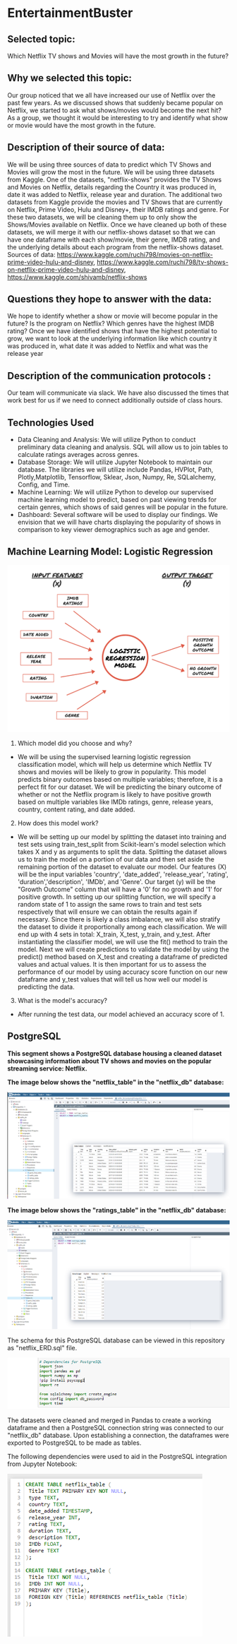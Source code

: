 # EntertainmentBuster

## Selected topic:
Which Netflix TV shows and Movies will have the most growth in the future?

## Why we selected this topic:
Our group noticed that we all have increased our use of Netflix over the past few years. As we discussed shows that suddenly became popular on Netflix, we started to ask what shows/movies would become the next hit? As a group, we thought it would be interesting to try and identify what show or movie would have the most growth in the future.

## Description of their source of data:
We will be using three sources of data to predict which TV Shows and Movies will grow the most in the future. We will be using three datasets from Kaggle. One of the datasets, "netflix-shows" provides the TV Shows and Movies on Netflix, details regarding the Country it was produced in, date it was added to Netflix, release year and duration. The additional two datasets from Kaggle provide the movies and TV Shows that are currently on Netflix, Prime Video, Hulu and Disney+, their IMDB ratings and genre. For these two datasets, we will be cleaning them up to only show the Shows/Movies available on Netflix. Once we have cleaned up both of these datasets, we will merge it with our netflix-shows dataset so that we can have one dataframe with each show/movie, their genre, IMDB rating, and the underlying details about each program from the netflix-shows dataset.
Sources of data: https://www.kaggle.com/ruchi798/movies-on-netflix-prime-video-hulu-and-disney, https://www.kaggle.com/ruchi798/tv-shows-on-netflix-prime-video-hulu-and-disney, https://www.kaggle.com/shivamb/netflix-shows

## Questions they hope to answer with the data:
We hope to identify whether a show or movie will become popular in the future? Is the program on Netflix? Which genres have the highest IMDB rating? Once we have identified shows that have the highest potential to grow, we want to look at the underlying information like which country it was produced in, what date it was added to Netflix and what was the release year

## Description of the communication protocols :
Our team will communicate via slack. We have also discussed the times that work best for us if we need to connect additionally outside of class hours.

## Technologies Used
 - Data Cleaning and Analysis: We will utilize Python to conduct preliminary data cleaning and analysis. SQL will allow us to join tables to calculate ratings averages across genres. 
 - Database Storage: We will utilize Jupyter Notebook to maintain our database. The libraries we will utilize include Pandas, HVPlot, Path, Plotly,Matplotlib, Tensorflow, Sklear, Json, Numpy, Re, SQLalchemy, Config, and Time. 
 - Machine Learning: We will utilize Python to develop our supervised machine learning model to predict, based on past viewing trends for certain genres, which shows of said genres will be popular in the future. 
 - Dashboard: Several software will be used to display our findings. We envision that we will have charts displaying the popularity of shows in comparison to key viewer demographics such as age and gender. 


## Machine Learning Model: Logistic Regression

![image1](resources/ml_diagram.png?raw=true "Title")

1. Which model did you choose and why?
- We will be using the supervised learning logistic regression classification model, which will help us determine which Netflix TV shows and movies will be likely to grow in popularity. This model predicts binary outcomes based on multiple variables; therefore, it is a perfect fit for our dataset. We will be predicting the binary outcome of whether or not the Netflix program is likely to have positive growth based on multiple variables like IMDb ratings, genre, release years, country, content rating, and date added. 

2. How does this model work?
- We will be setting up our model by splitting the dataset into training and test sets using train_test_split from Scikit-learn's model selection which takes X and y as arguments to split the data. Splitting the dataset allows us to train the model on a portion of our data and then set aside the remaining portion of the dataset to evaluate our model. Our features (X) will be the input variables 'country', 'date_added', 'release_year', 'rating', 'duration','description', 'IMDb', and 'Genre'. Our target (y) will be the "Growth Outcome" column that will have a '0' for no growth and '1' for positive growth. In setting up our splitting function, we will specify a random state of 1 to assign the same rows to train and test sets respectively that will ensure we can obtain the results again if necessary. Since there is likely a class imbalance, we will also stratify the dataset to divide it proportionally among each classification. We will end up with 4 sets in total: X_train, X_test, y_train, and y_test. After instantiating the classifier model, we will use the fit() method to train the model. Next we will create predictions to validate the model by using the predict() method based on X_test and creating a dataframe of predicted values and actual values. It is then important for us to assess the performance of our model by using accuracy score function on our new dataframe and y_test values that will tell us how well our model is predicting the data. 

3. What is the model's accuracy?
- After running the test data, our model achieved an accuracy score of 1. 

## PostgreSQL

**This segment shows a PostgreSQL database housing a cleaned dataset showcasing information about TV shows and movies on the popular streaming service: Netflix.**

**The image below shows the "netflix_table" in the "netflix_db" database:**

![image1](resources/image1.png?raw=true "Title")

**The image below shows the "ratings_table" in the "netflix_db" database:**

![image2](resources/image2.png?raw=true "Title")

The schema for this PostgreSQL database can be viewed in this repository as "netflix_ERD.sql" file. 

![image4](resources/image4.PNG?raw=true "Title")

The datasets were cleaned and merged in Pandas to create a working dataframe and then a PostgreSQL connection string was connected to our "netflix_db" database. Upon establishing a connection, the dataframes were exported to PostgreSQL to be made as tables.

The following dependencies were used to aid in the PostgreSQL integration from Jupyter Notebook:


![image3](resources/image3.PNG?raw=true "Title")

